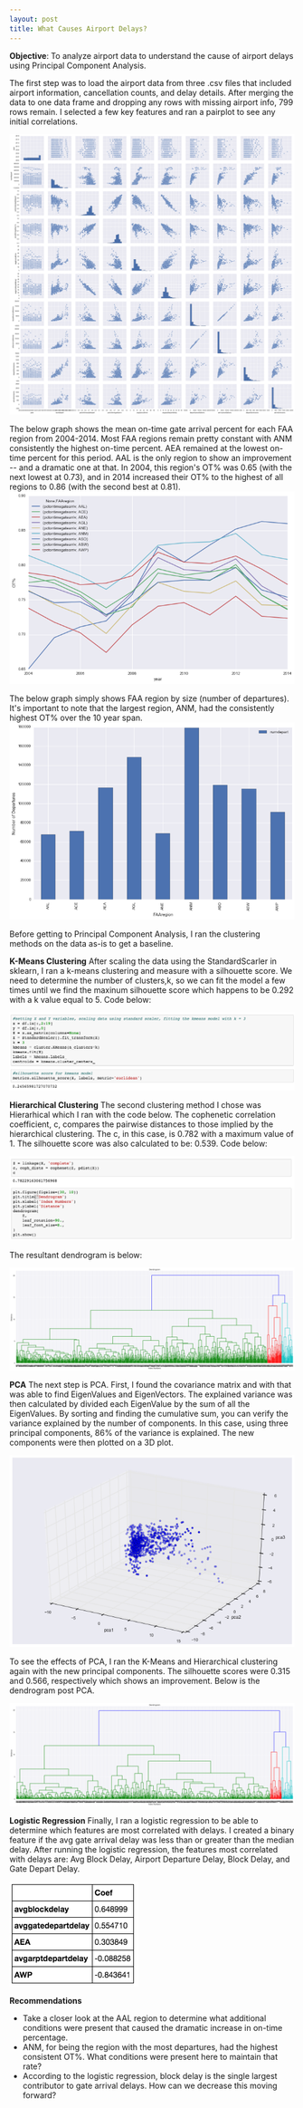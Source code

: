 ```yaml
---
layout: post
title: What Causes Airport Delays?
---
```


**Objective**: To analyze airport data to understand the cause of airport delays using Principal Component Analysis.

The first step was to load the airport data from three .csv files that included airport information, cancellation counts, and delay details.
After merging the data to one data frame and dropping any rows with missing airport info, 799 rows remain. I selected a few key features and
ran a pairplot to see any initial correlations.


![functions](/images/airport/pairplot.png)


The below graph shows the mean on-time gate arrival percent for each FAA region from 2004-2014. Most FAA regions remain pretty constant with ANM 
consistently the highest on-time percent. AEA remained at the lowest on-time percent for this period. AAL is the only region to show an 
improvement -- and a dramatic one at that. In 2004, this region's OT% was 0.65 (with the next lowest at 0.73), and in 2014 increased their OT% 
to the highest of all regions to 0.86 (with the second best at 0.81).
![functions](/images/airport/graph1.png)


The below graph simply shows FAA region by size (number of departures). It's important to note that the largest region, ANM, had the consistently 
highest OT% over the 10 year span.
![functions](/images/airport/graph2.png)


Before getting to Principal Component Analysis, I ran the clustering methods on the data as-is to get a baseline.

**K-Means Clustering**
After scaling the data using the StandardScarler in sklearn, I ran a k-means clustering and measure with a silhouette score. We need 
to determine the number of clusters,k, so we can fit the model a few times until we find the maxinum silhouette score which happens to be 0.292
with a k value equal to 5. Code below:

![functions](/images/airport/kmeans1.png)

**Hierarchical Clustering**
The second clustering method I chose was Hierarhical which I ran with the code below. The cophenetic correlation coefficient, c, compares the pairwise
distances to those implied by the hierarchical clustering. The c, in this case, is 0.782 with a maximum value of 1. The silhouette score was also calculated to 
be: 0.539. Code below:

![functions](/images/airport/hier.png)

The resultant dendrogram is below:

![functions](/images/airport/dendrogram1.png)

**PCA**
The next step is PCA. First, I found the covariance matrix and with that was able to find EigenValues and EigenVectors. The explained variance
was then calculated by divided each EigenValue by the sum of all the EigenValues. By sorting and finding the cumulative sum, you can verify the 
variance explained by the number of components. In this case, using three principal components, 86% of the variance is explained. The new components
were then plotted on a 3D plot.

![functions](/images/airport/3d.png)

To see the effects of PCA, I ran the K-Means and Hierarchical clustering again with the new principal components. 
The silhouette scores were 0.315 and 0.566, respectively which shows an improvement. Below is the dendrogram post PCA.

![functions](/images/airport/dendrogram2.png)

**Logistic Regression**
Finally, I ran a logistic regression to be able to determine which features are most correlated with delays. I created a binary feature if the avg gate arrival delay was 
less than or greater than the median delay. After running the logistic regression, the features most correlated with delays are: Avg Block Delay, Airport Departure Delay, Block Delay, and Gate Depart Delay.

![functions](/images/airport/logfeatures.png)

**Recommendations**
+ Take a closer look at the AAL region to determine what additional conditions were present that caused the dramatic increase in on-time percentage.
+ ANM, for being the region with the most departures, had the highest consistent OT%. What conditions were present here to maintain that rate?
+ According to the logistic regression, block delay is the single largest contributor to gate arrival delays. How can we decrease this moving forward?




